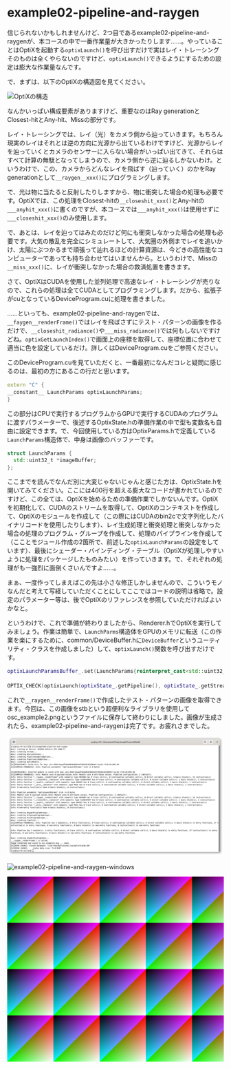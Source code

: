 # example02-pipeline-and-raygen

信じられないかもしれませんけど、2つ目であるexample02-pipeline-and-raygenが、本コースの中で一番作業量が大きかったりします……。やっていることはOptiXを起動する`optixLaunch()`を呼び出すだけで実はレイ・トレーシングそのものは全くやらないのですけど、`optixLaunch()`できるようにするための設定は膨大な作業量なんです。

で、まずは、以下のOptiXの構造図を見てください。

![OptiXの構造](https://raytracing-docs.nvidia.com/optix7/guide/pages/img/optix_programs.jpg)

なんかいっぱい構成要素がありますけど、重要なのはRay generationとClosest-hitとAny-hit、Missの部分です。

レイ・トレーシングでは、レイ（光）をカメラ側から辿っていきます。もちろん現実のレイはそれとは逆の方向に光源から出ているわけですけど、光源からレイを辿っていくとカメラのセンサーに入らない場合がいっぱい出てきて、それらはすべて計算の無駄となってしまうので、カメラ側から逆に辿るしかないわけ。というわけで、この、カメラからどんなレイを飛ばす（辿っていく）のかをRay generationとして`__raygen__xxx()`にプログラミングします。

で、光は物に当たると反射したりしますから、物に衝突した場合の処理も必要です。OptiXでは、この処理をClosest-hitの`__closeshit_xxx()`とAny-hitの`___anyhit_xxx()`に書くのですが、本コースでは`___anyhit_xxx()`は使用せずに`___closeshit_xxx()`のみ使用します。

で、あとは、レイを辿ってはみたのだけど何にも衝突しなかった場合の処理も必要です。大気の散乱を完全にシミュレートして、大気圏の外側までレイを追いかけ、太陽にぶつかるまで頑張って辿れるほどの計算資源は、今どきの高性能なコンピューターであっても持ち合わせてはいませんから。というわけで、Missの`__miss_xxx()`に、レイが衝突しなかった場合の救済処置を書きます。

さて、OptiXはCUDAを使用した並列処理で高速なレイ・トレーシングが売りなので、これらの処理は全てCUDAとしてプログラミングします。だから、拡張子がcuとなっているDeviceProgram.cuに処理を書きました。

……といっても、example02-pipeline-and-raygenでは、`__faygen__renderFrame()`ではレイを飛ばさずにテスト・パターンの画像を作るだけで、`__closeshit_radiance()`や`___miss_radiance()`では何もしないですけどね。`optixGetLaunchIndex()`で画面上の座標を取得して、座標位置に合わせて適当に色を設定しているだけ。詳しくはDeviceProgram.cuをご参照ください。

このDeviceProgram.cuを見ていただくと、一番最初になんだコレと疑問に感じるのは、最初の方にあるこの行だと思います。

~~~c++
extern "C" {
__constant__ LaunchParams optixLaunchParams;
}
~~~

この部分はCPUで実行するプログラムからGPUで実行するCUDAのプログラムに渡すパラメーターで、後述するOptixState.hの準備作業の中で型も変数名も自由に設定できます。で、今回使用している方はOptixParams.hで定義している`LaunchParams`構造体で、中身は画像のバッファーです。

~~~c++
struct LaunchParams {
  std::uint32_t *imageBuffer;
};
~~~

ここまでを読んでなんだ別に大変じゃないじゃんと感じた方は、OptixState.hを開いてみてください。ここには400行を超える膨大なコードが書かれているのですけど、この全ては、OptiXを始めるための準備作業でしかないんです。OptiXを初期化して、CUDAのストリームを取得して、OptiXのコンテキストを作成して、OptiXのモジュールを作成して（この際にはCUDAのbin2cで文字列化したバイナリコードを使用したりします）、レイ生成処理と衝突処理と衝突しなかった場合の処理のプログラム・グループを作成して、処理のパイプラインを作成して（こことモジュール作成の2箇所で、前述した`optixLaunchParams`の設定をしています）、最後にシェーダー・バインディング・テーブル（OptiXが処理しやすいように処理をパッケージしたものみたい）を作っていきます。で、それぞれの処理がもー強烈に面倒くさいんですよ……。

まぁ、一度作ってしまえばこの先は小さな修正しかしませんので、こういうモノなんだと考えて写経していただくことにしてここではコードの説明は省略で。設定のパラメーター等は、後でOptiXのリファレンスを参照していただければよいかなと。

というわけで、これで準備が終わりましたから、Renderer.hでOptiXを実行してみましょう。作業は簡単で、`LaunchParms`構造体をGPUのメモリに転送（この作業を楽にするために、common/DeviceBuffer.hに`DeviceBuffer`というユーティリティ・クラスを作成しました）して、`optixLaunch()`関数を呼び出すだけです。

~~~c++
optixLaunchParamsBuffer_.set(LaunchParams{reinterpret_cast<std::uint32_t *>(imageBuffer_.getData())});

OPTIX_CHECK(optixLaunch(optixState_.getPipeline(), optixState_.getStream(), optixLaunchParamsBuffer_.getData(), optixLaunchParamsBuffer_.getDataSize(), &optixState_.getShaderBindingTable(), width_, height_, 1));
~~~

これで`__raygen__renderFrame()`で作成したテスト・パターンの画像を取得できます。今回は、この画像をstbという超便利なライブラリを使用してosc_example2.pngというファイルに保存して終わりにしました。画像が生成されたら、example02-pipeline-and-raygenは完了です。お疲れさまでした。

![example02-pipeline-and-raygen-linux](https://raw.githubusercontent.com/tail-island/optix7courseR/main/image/example02-pipeline-and-raygen-linux.png)

![example02-pipeline-and-raygen-windows]()

![example02-pipeline-and-raygen](https://raw.githubusercontent.com/tail-island/optix7courseR/main/image/osc_example2.png)
